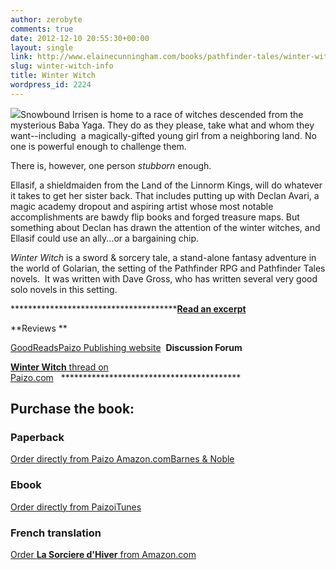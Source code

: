```yaml
---
author: zerobyte
comments: true
date: 2012-12-10 20:55:30+00:00
layout: single
link: http://www.elainecunningham.com/books/pathfinder-tales/winter-witch-info/
slug: winter-witch-info
title: Winter Witch
wordpress_id: 2224
---
```


[![](http://www.elainecunningham.com/wp-content/uploads/2013/01/Winter-Witch-188x300.jpg)](http://www.elainecunningham.com/wp-content/uploads/2013/01/Winter-Witch.jpg)Snowbound Irrisen is home to a race of witches descended from the mysterious Baba Yaga. They do as they please, take what and whom they want--including  a magically-gifted young girl from a neighboring land. No one is powerful enough to challenge them.

There is, however, one person _stubborn_ enough.

Ellasif, a shieldmaiden from the Land of the Linnorm Kings, will do whatever it takes to get her sister back. That includes putting up with Declan Avari, a magic academy dropout and aspiring artist whose most notable accomplishments are bawdy flip books and forged treasure maps. But something about Declan has drawn the attention of the winter witches, and Ellasif could use an ally...or a bargaining chip.

_Winter Witch_ is a sword & sorcery tale, a stand-alone fantasy adventure in the world of Golarian, the setting of the Pathfinder RPG and Pathfinder Tales novels.  It was written with Dave Gross, who has written several very good solo novels in this setting.

****************************************[Read an excerpt](http://paizo.com/products/btpy8h6j?Pathfinder-Tales-Winter-Witch)**

**Reviews **

[GoodReads](http://www.goodreads.com/book/show/7959022-winter-witch)[Paizo Publishing website](http://paizo.com/products/btpy8h6j?Pathfinder-Tales-Winter-Witch)  **Discussion Forum**

[**Winter Witch** thread on Paizo.com](http://paizo.com/cgi-bin/WebObjects/Store.woa/wa/browse?path=threads%2Frzs2lh8t)   *****************************************


## Purchase the book:




### Paperback


[Order directly from Paizo ](http://paizo.com/products/btpy8h6j?Pathfinder-Tales-Winter-Witch)[Amazon.com](http://www.amazon.com/Pathfinder-Tales-Winter-Elaine-Cunningham/dp/1601252862/ref=sr_1_1?ie=UTF8&qid=1355172223&sr=8-1&keywords=Winter+Witch+Elaine+Cunningham)[Barnes & Noble](http://www.barnesandnoble.com/w/pathfinder-tales-elaine-cunningham/1102251515)


### 




### Ebook


[Order directly from Paizo](http://paizo.com/products/btpy8h6j?Pathfinder-Tales-Winter-Witch)[iTunes](https://itunes.apple.com/us/book/pathfinder-tales-winter-witch/id402582235?mt=11) 


### 




### French translation


[Order **La Sorciere d'Hiver** from Amazon.com](http://www.amazon.com/Pathfinder-2-French-Elaine-Cunningham/dp/2363280644/ref=la_B00458D7YO_1_40?s=books&ie=UTF8&qid=1365426618&sr=1-40)    
